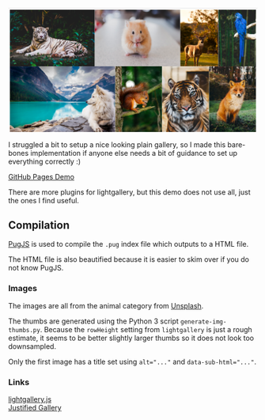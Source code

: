 ![Image of demo website](docs/header.png?raw=true)

I struggled a bit to setup a nice looking plain gallery, so I made this bare-bones
implementation if anyone else needs a bit of guidance to set up everything correctly :)

[GitHub Pages Demo](https://gira-x.github.io/lightgalleryjs-with-justifiedGallery/)

There are more plugins for lightgallery, but this demo does not use all, just the ones
I find useful.

## Compilation

[PugJS](https://pugjs.org) is used to compile the `.pug` index file which outputs to a HTML file.

The HTML file is also beautified because it is easier to skim over if you do not know PugJS.

### Images

The images are all from the animal category from 
[Unsplash](https://unsplash.com/search/photos/animal).

The thumbs are generated using the Python 3 script `generate-img-thumbs.py`.
Because the `rowHeight` setting from `lightgallery` is just a rough estimate, it seems to be better
slightly larger thumbs so it does not look too downsampled.

Only the first image has a title set using `alt="..."` and `data-sub-html="..."`.

### Links

[lightgallery.js](https://sachinchoolur.github.io/lightgallery.js/)\
[Justified Gallery](https://miromannino.github.io/Justified-Gallery/)
